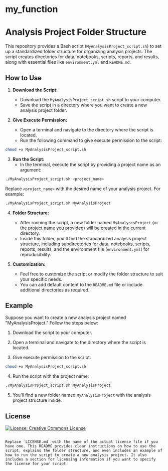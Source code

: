 # my_function


# Analysis Project Folder Structure

This repository provides a Bash script (`MyAnalysisProject_script.sh`) to set up a standardized folder structure for organizing analysis projects. The script creates directories for data, notebooks, scripts, reports, and results, along with essential files like `environment.yml` and `README.md`.

## How to Use

1. **Download the Script:**
   - Download the `MyAnalysisProject_script.sh` script to your computer.
   - Save the script in a directory where you want to create a new analysis project folder.

2. **Give Execute Permission:**
   - Open a terminal and navigate to the directory where the script is located.
   - Run the following command to give execute permission to the script:

```bash
chmod +x MyAnalysisProject_script.sh
```

3. **Run the Script:**
   - In the terminal, execute the script by providing a project name as an argument:

```bash
./MyAnalysisProject_script.sh <project_name>
```

Replace `<project_name>` with the desired name of your analysis project. For example:

```bash
./MyAnalysisProject_script.sh MyAnalysisProject
```

4. **Folder Structure:**
   - After running the script, a new folder named `MyAnalysisProject` (or the project name you provided) will be created in the current directory.
   - Inside this folder, you'll find the standardized analysis project structure, including subdirectories for data, notebooks, scripts, reports, results, and the environment file (`environment.yml`) for reproducibility.

5. **Customization:**
   - Feel free to customize the script or modify the folder structure to suit your specific needs.
   - You can add default content to the `README.md` file or include additional directories as required.

## Example

Suppose you want to create a new analysis project named "MyAnalysisProject." Follow the steps below:

1. Download the script to your computer.

2. Open a terminal and navigate to the directory where the script is located.

3. Give execute permission to the script:

```bash
chmod +x MyAnalysisProject_script.sh
```

4. Run the script with the project name:

```bash
./MyAnalysisProject_script.sh MyAnalysisProject
```

5. You'll find a new folder named `MyAnalysisProject` with the analysis project structure inside.

## License

[![License: Creative Commons License](https://img.shields.io/badge/License-LICENSE_CODE-blue.svg)](https://creativecommons.org/licenses/LICENSE_CODE/)
```

Replace `LICENSE.md` with the name of the actual license file if you have one. This README provides clear instructions on how to use the script, explains the folder structure, and even includes an example of how to run the script to create a new analysis project. It also includes a section for licensing information if you want to specify the license for your script.
